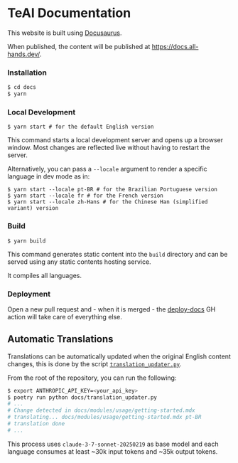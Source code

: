 # TeAI Documentation

This website is built using [Docusaurus](https://docusaurus.io/).

When published, the content will be published at https://docs.all-hands.dev/.

### Installation

```bash
$ cd docs
$ yarn
```

### Local Development

```
$ yarn start # for the default English version
```

This command starts a local development server and opens up a browser window. Most changes are reflected live without having to restart the server.

Alternatively, you can pass a `--locale` argument to render a specific language in dev mode as in:

```
$ yarn start --locale pt-BR # for the Brazilian Portuguese version
$ yarn start --locale fr # for the French version
$ yarn start --locale zh-Hans # for the Chinese Han (simplified variant) version
```

### Build

```
$ yarn build
```

This command generates static content into the `build` directory and can be served using any static contents hosting service.

It compiles all languages.

### Deployment

Open a new pull request and - when it is merged - the [deploy-docs](.github/workflows/deploy-docs.yml) GH action will take care of everything else.

## Automatic Translations

Translations can be automatically updated when the original English content changes, this is done by the script [`translation_updater.py`](./translation_updater.py).

From the root of the repository, you can run the following:

```bash
$ export ANTHROPIC_API_KEY=<your_api_key>
$ poetry run python docs/translation_updater.py
# ...
# Change detected in docs/modules/usage/getting-started.mdx
# translating... docs/modules/usage/getting-started.mdx pt-BR
# translation done
# ...
```

This process uses `claude-3-7-sonnet-20250219` as base model and each language consumes at least ~30k input tokens and ~35k output tokens.
